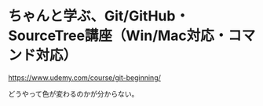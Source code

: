 # ちゃんと学ぶ、Git/GitHub・SourceTree講座（Win/Mac対応・コマンド対応）
https://www.udemy.com/course/git-beginning/

どうやって色が変わるのかが分からない。

